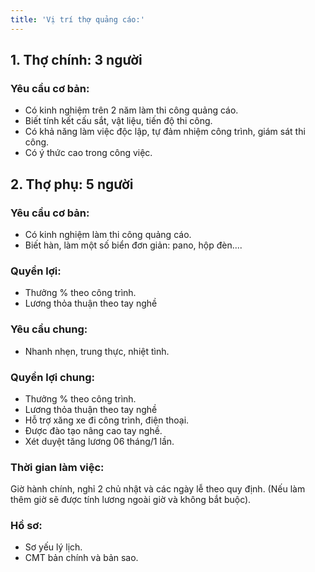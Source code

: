 ```yaml
---
title: 'Vị trí thợ quảng cáo:'
---
```


## 1. Thợ chính: 3 người

### Yêu cầu cơ bản:
- Có kinh nghiệm trên 2 năm làm thi công quảng cáo.
- Biết tính kết cấu sắt, vật liệu, tiến độ thi công.    
- Có khả năng làm việc độc lập, tự đảm nhiệm công trình, giám sát thi công.  
- Có ý thức cao trong công việc.

## 2. Thợ phụ: 5 người

### Yêu cầu cơ bản:
- Có kinh nghiệm làm thi công quảng cáo.
- Biết hàn, làm một số biển đơn giản: pano, hộp đèn....

### Quyền lợi:
- Thưởng % theo công trình.
- Lương thỏa thuận theo tay nghề

### Yêu cầu chung:
- Nhanh nhẹn, trung thực, nhiệt tình.

### Quyền lợi chung:
- Thưởng % theo công trình.
- Lương thỏa thuận theo tay nghề
- Hỗ trợ xăng xe đi công trình, điện thoại.
- Được đào tạo nâng cao tay nghề.
- Xét duyệt tăng lương 06 tháng/1 lần.

### Thời gian làm việc:
Giờ hành chính, nghỉ 2 chủ nhật và các ngày lễ theo quy định.
(Nếu làm thêm giờ sẽ được tính lương ngoài giờ và không bắt buộc).

### Hồ sơ:
- Sơ yếu lý lịch.
- CMT bản chính và bản sao.